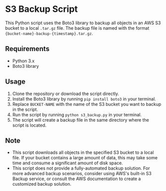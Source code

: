 # S3 Backup Script

This Python script uses the Boto3 library to backup all objects in an AWS S3 bucket to a local `.tar.gz` file. The backup file is named with the format `{bucket-name}-backup-{timestamp}.tar.gz`.

## Requirements

- Python 3.x
- Boto3 library

## Usage

1. Clone the repository or download the script directly.
2. Install the Boto3 library by running `pip install boto3` in your terminal.
3. Replace `BUCKET-NAME` with the name of the S3 bucket you want to backup in the script.
4. Run the script by running `python s3_backup.py` in your terminal.
5. The script will create a backup file in the same directory where the script is located.

## Note

- This script downloads all objects in the specified S3 bucket to a local file. If your bucket contains a large amount of data, this may take some time and consume a significant amount of disk space.
- This script does not provide a fully-automated backup solution. For more advanced backup scenarios, consider using AWS's built-in S3 Backup service, or consult the AWS documentation to create a customized backup solution.
